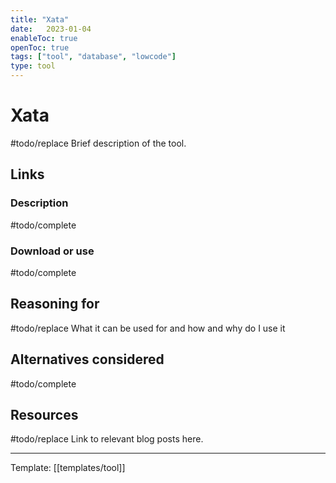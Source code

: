 ```yaml
---
title: "Xata"
date:   2023-01-04
enableToc: true
openToc: true
tags: ["tool", "database", "lowcode"]
type: tool
---
```

# Xata
#todo/replace  Brief description of the tool.

## Links
### Description
#todo/complete
### Download or use
#todo/complete
## Reasoning for
#todo/replace What it can be used for and how and why do I use it
## Alternatives considered
#todo/complete
## Resources
#todo/replace Link to relevant blog posts here.

---
Template: [[templates/tool]]